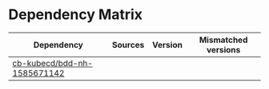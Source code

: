 # Dependency Matrix

Dependency | Sources | Version | Mismatched versions
---------- | ------- | ------- | -------------------
[cb-kubecd/bdd-nh-1585671142](https://github.com/cb-kubecd/bdd-nh-1585671142.git) |  | []() | 

